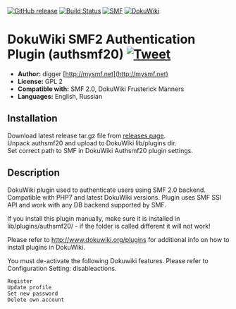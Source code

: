 [![GitHub release](https://img.shields.io/github/release/realdigger/SMF-DokuWiki-Bridge.svg)]()
[![Build Status](https://travis-ci.org/realdigger/SMF-DokuWiki-Bridge.svg?branch=master)](https://travis-ci.org/realdigger/SMF-DokuWiki-Bridge)
[![SMF](https://img.shields.io/badge/SMF-2.0-blue.svg?style==flat)](https://simplemachines.org)
[![DokuWiki](https://img.shields.io/badge/DokuWiki-Frusterick%20Manners-blue.svg?style==flat)](https://www.dokuwiki.org)

# DokuWiki SMF2 Authentication Plugin (authsmf20) [![Tweet](https://img.shields.io/twitter/url/http/shields.io.svg?style=social)](https://twitter.com/intent/tweet?text=DokuWiki%20SMF2%20Authentication%20Plugin&url=https://github.com/realdigger/SMF-DokuWiki-Bridge&hashtags=smf,dokuwiki,)

* **Author:** digger [http://mysmf.net](http://mysmf.net)
* **License:** GPL 2
* **Compatible with:** SMF 2.0, DokuWiki Frusterick Manners
* **Languages:** English, Russian

## Installation  
Download latest release tar.gz file from [releases page](https://github.com/realdigger/SMF-DokuWiki-Bridge/releases).  
Unpack authsmf20 and upload to DokuWiki lib/plugins dir.  
Set correct path to SMF in DokuWiki Authsmf20 plugin settings.

## Description
DokuWiki plugin used to authenticate users using SMF 2.0 backend.
Compatible with PHP7 and latest DokuWiki versions. Plugin uses SMF SSI API and work with any DB backend supported by SMF.

If you install this plugin manually, make sure it is installed in
lib/plugins/authsmf20/ - if the folder is called different it
will not work!

Please refer to http://www.dokuwiki.org/plugins for additional info
on how to install plugins in DokuWiki.


 You must de-activate the following Dokuwiki features. Please refer to Configuration Setting: disableactions.

    Register
    Update profile
    Set new password
    Delete own account
